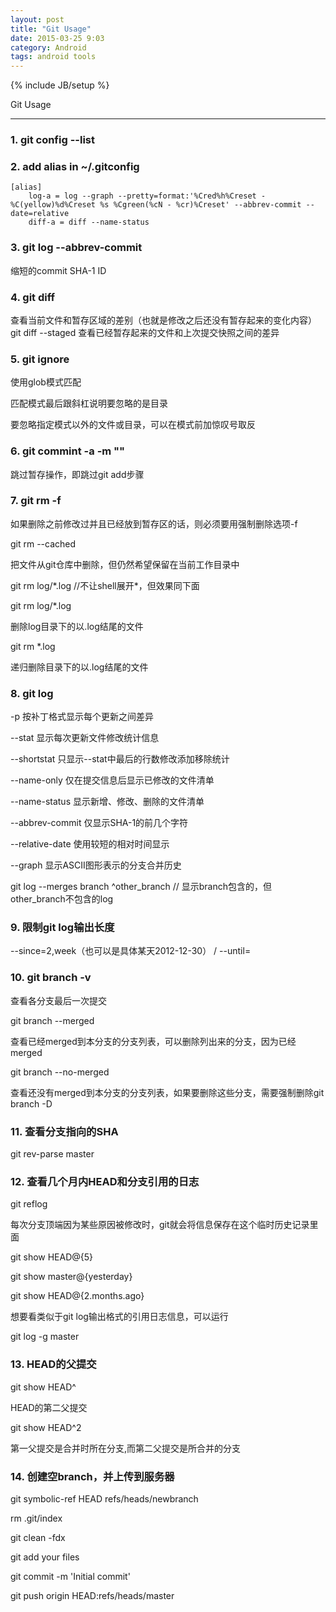 ```yaml
---
layout: post
title: "Git Usage"
date: 2015-03-25 9:03
category: Android
tags: android tools
---
```

{% include JB/setup %}

Git Usage

------

### 1. git config --list

### 2. add alias in ~/.gitconfig
    [alias]
        log-a = log --graph --pretty=format:'%Cred%h%Creset -%C(yellow)%d%Creset %s %Cgreen(%cN - %cr)%Creset' --abbrev-commit --date=relative
        diff-a = diff --name-status

### 3. git log --abbrev-commit
缩短的commit SHA-1 ID

### 4. git diff
查看当前文件和暂存区域的差别（也就是修改之后还没有暂存起来的变化内容）
git diff --staged
查看已经暂存起来的文件和上次提交快照之间的差异

### 5. git ignore
使用glob模式匹配

匹配模式最后跟斜杠说明要忽略的是目录

要忽略指定模式以外的文件或目录，可以在模式前加惊叹号取反

### 6. git commint -a -m ""
跳过暂存操作，即跳过git add步骤

### 7. git rm -f
如果删除之前修改过并且已经放到暂存区的话，则必须要用强制删除选项-f

git rm --cached


把文件从git仓库中删除，但仍然希望保留在当前工作目录中

git rm log/\*.log //不让shell展开*，但效果同下面

git rm log/*.log

删除log目录下的以.log结尾的文件

git rm \*.log

递归删除目录下的以.log结尾的文件

### 8. git log
-p 按补丁格式显示每个更新之间差异

--stat 显示每次更新文件修改统计信息

--shortstat 只显示--stat中最后的行数修改添加移除统计

--name-only 仅在提交信息后显示已修改的文件清单

--name-status 显示新增、修改、删除的文件清单

--abbrev-commit 仅显示SHA-1的前几个字符

--relative-date 使用较短的相对时间显示

--graph 显示ASCII图形表示的分支合并历史

git log --merges branch ^other_branch // 显示branch包含的，但other_branch不包含的log

### 9. 限制git log输出长度
--since=2,week（也可以是具体某天2012-12-30） / --until=

### 10. git branch -v
查看各分支最后一次提交

git branch --merged

查看已经merged到本分支的分支列表，可以删除列出来的分支，因为已经merged

git branch --no-merged

查看还没有merged到本分支的分支列表，如果要删除这些分支，需要强制删除git branch -D

### 11. 查看分支指向的SHA
git rev-parse master

### 12. 查看几个月内HEAD和分支引用的日志
git reflog

每次分支顶端因为某些原因被修改时，git就会将信息保存在这个临时历史记录里面

git show HEAD@{5}

git show master@{yesterday}

git show HEAD@{2.months.ago}

想要看类似于git log输出格式的引用日志信息，可以运行

git log -g master

### 13. HEAD的父提交
git show HEAD^

HEAD的第二父提交

git show HEAD^2

第一父提交是合并时所在分支,而第二父提交是所合并的分支

### 14. 创建空branch，并上传到服务器
git symbolic-ref HEAD refs/heads/newbranch

rm .git/index

git clean -fdx

<do work>

git add your files

git commit -m 'Initial commit'

git push origin HEAD:refs/heads/master

